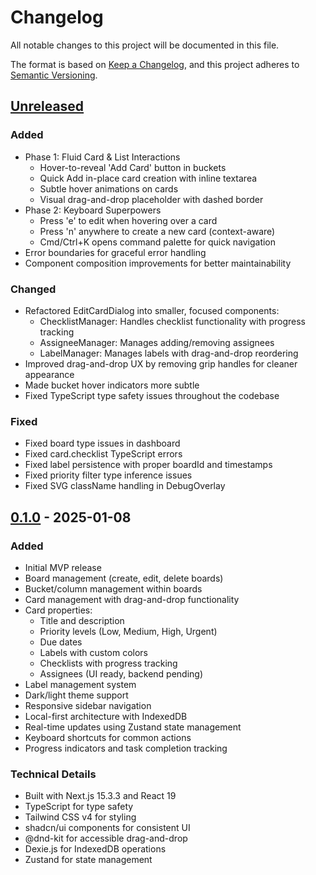 # Changelog

All notable changes to this project will be documented in this file.

The format is based on [Keep a Changelog](https://keepachangelog.com/en/1.0.0/),
and this project adheres to [Semantic Versioning](https://semver.org/spec/v2.0.0.html).

## [Unreleased]

### Added
- Phase 1: Fluid Card & List Interactions
  - Hover-to-reveal 'Add Card' button in buckets
  - Quick Add in-place card creation with inline textarea
  - Subtle hover animations on cards
  - Visual drag-and-drop placeholder with dashed border
- Phase 2: Keyboard Superpowers
  - Press 'e' to edit when hovering over a card
  - Press 'n' anywhere to create a new card (context-aware)
  - Cmd/Ctrl+K opens command palette for quick navigation
- Error boundaries for graceful error handling
- Component composition improvements for better maintainability

### Changed
- Refactored EditCardDialog into smaller, focused components:
  - ChecklistManager: Handles checklist functionality with progress tracking
  - AssigneeManager: Manages adding/removing assignees  
  - LabelManager: Manages labels with drag-and-drop reordering
- Improved drag-and-drop UX by removing grip handles for cleaner appearance
- Made bucket hover indicators more subtle
- Fixed TypeScript type safety issues throughout the codebase

### Fixed
- Fixed board type issues in dashboard
- Fixed card.checklist TypeScript errors
- Fixed label persistence with proper boardId and timestamps
- Fixed priority filter type inference issues
- Fixed SVG className handling in DebugOverlay

## [0.1.0] - 2025-01-08

### Added
- Initial MVP release
- Board management (create, edit, delete boards)
- Bucket/column management within boards
- Card management with drag-and-drop functionality
- Card properties:
  - Title and description
  - Priority levels (Low, Medium, High, Urgent)
  - Due dates
  - Labels with custom colors
  - Checklists with progress tracking
  - Assignees (UI ready, backend pending)
- Label management system
- Dark/light theme support
- Responsive sidebar navigation
- Local-first architecture with IndexedDB
- Real-time updates using Zustand state management
- Keyboard shortcuts for common actions
- Progress indicators and task completion tracking

### Technical Details
- Built with Next.js 15.3.3 and React 19
- TypeScript for type safety
- Tailwind CSS v4 for styling
- shadcn/ui components for consistent UI
- @dnd-kit for accessible drag-and-drop
- Dexie.js for IndexedDB operations
- Zustand for state management

[Unreleased]: https://github.com/melon-hub/task-manager-app/compare/v0.1.0...HEAD
[0.1.0]: https://github.com/melon-hub/task-manager-app/releases/tag/v0.1.0